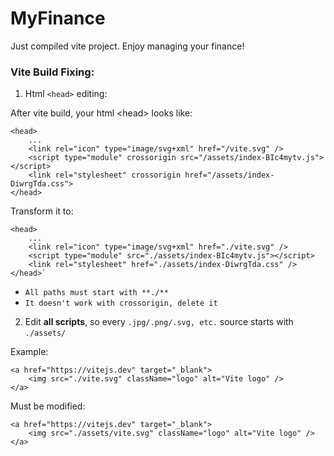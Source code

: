 # MyFinance

Just compiled vite project.
Enjoy managing your finance!

### Vite Build Fixing:

1. Html `<head>` editing:

After vite build, your html \<head\> looks like:

```
<head>
    ...
    <link rel="icon" type="image/svg+xml" href="/vite.svg" />
    <script type="module" crossorigin src="/assets/index-BIc4mytv.js"></script>
    <link rel="stylesheet" crossorigin href="/assets/index-DiwrgTda.css">
</head>
```

Transform it to:

```
<head>
    ...
    <link rel="icon" type="image/svg+xml" href="./vite.svg" />
    <script type="module" src="./assets/index-BIc4mytv.js"></script>
    <link rel="stylesheet" href="./assets/index-DiwrgTda.css" />
</head>`
```

- `All paths must start with **./**`
- `It doesn't work with crossorigin, delete it`

2. Edit **all scripts**, so every `.jpg/.png/.svg, etc.` source starts with `./assets/`

Example:

```
<a href="https://vitejs.dev" target="_blank">
    <img src="./vite.svg" className="logo" alt="Vite logo" />
</a>
```

Must be modified:

```
<a href="https://vitejs.dev" target="_blank">
    <img src="./assets/vite.svg" className="logo" alt="Vite logo" />
</a>
```
